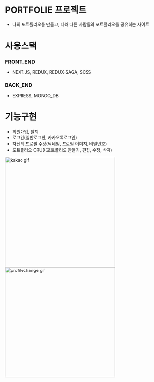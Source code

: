 # PORTFOLIE 프로젝트

- 나의 포트폴리오를 만들고, 나와 다른 사람들의 포트폴리오를 공유하는 사이트

# 사용스택

### FRONT_END

- NEXT.JS, REDUX, REDUX-SAGA, SCSS

### BACK_END

- EXPRESS, MONGO_DB

# 기능구현

- 회원가입, 탈퇴
- 로그인(일반로그인, 카카오톡로그인)
- 자신의 프로필 수정(닉네임, 프로필 이미지, 비밀번호)
- 포트폴리오 CRUD(포트폴리오 만들기, 편집, 수정, 삭제)

<img src="https://github.com/user-attachments/assets/1f8dadf3-5ce6-48d2-ae2d-599f15311411" alt="kakao gif" style="width: 360px; height: auto;">




<img src="https://github.com/user-attachments/assets/fc5f801c-86ae-4a52-985b-43bbefa1d5a6" alt="profilechange gif" style="width: 360px; height: auto;">

